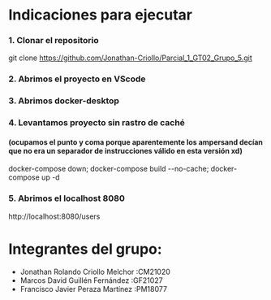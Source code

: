 # Indicaciones para ejecutar

### 1. Clonar el repositorio
git clone https://github.com/Jonathan-Criollo/Parcial_1_GT02_Grupo_5.git

### 2. Abrimos el proyecto en VScode

### 3. Abrimos docker-desktop

### 4. Levantamos proyecto sin rastro de caché 
#### (ocupamos el punto y coma porque aparentemente los ampersand decían que no era un separador de instrucciones válido en esta versión xd)
docker-compose down; docker-compose build --no-cache; docker-compose up -d

### 5. Abrimos el localhost 8080
http://localhost:8080/users

# Integrantes del grupo:
- Jonathan Rolando Criollo Melchor	:CM21020
- Marcos David Guillén Fernández	:GF21027
- Francisco Javier Peraza Martínez	:PM18077
